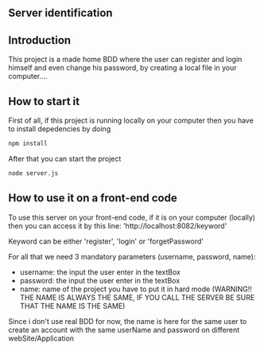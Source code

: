 ## Server identification

## Introduction

This project is a made home BDD where the user can register and login himself and even change his password, by creating a local file in your computer....

## How to start it

First of all, if this project is running locally on your computer then you have to install depedencies by doing
```sh
npm install
```

After that you can start the project
```sh
node server.js
```

## How to use it on a front-end code

To use this server on your front-end code, if it is on your computer (locally) then you can access it by this line: 'http://localhost:8082/keyword'

Keyword can be either 'register', 'login' or 'forgetPassword'

For all that we need 3 mandatory parameters (username, password, name):
- username: the input the user enter in the textBox
- password: the input the user enter in the textBox
- name: name of the project you have to put it in hard mode (WARNING!! THE NAME IS ALWAYS THE SAME, IF YOU CALL THE SERVER BE SURE THAT THE NAME IS THE SAME)

Since i don't use real BDD for now, the name is here for the same user to create an account with the same userName and password on different webSite/Application
